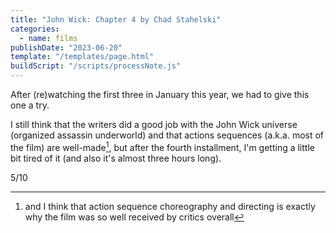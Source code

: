 ```yaml
---
title: "John Wick: Chapter 4 by Chad Stahelski"
categories:
  - name: films
publishDate: "2023-06-20"
template: "/templates/page.html"
buildScript: "/scripts/processNote.js"
---
```


After (re)watching the first three in January this year, we had to give this one a try.

I still think that the writers did a good job with the John Wick universe (organized assassin underworld) and that actions sequences (a.k.a. most of the film) are well-made[^1], but after the fourth installment, I'm getting a little bit tired of it (and also it's almost three hours long).

5/10

[^1]: and I think that action sequence choreography and directing is exactly why the film was so well received by critics overall
